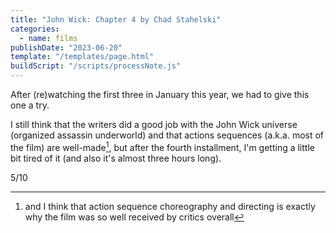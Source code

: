 ```yaml
---
title: "John Wick: Chapter 4 by Chad Stahelski"
categories:
  - name: films
publishDate: "2023-06-20"
template: "/templates/page.html"
buildScript: "/scripts/processNote.js"
---
```


After (re)watching the first three in January this year, we had to give this one a try.

I still think that the writers did a good job with the John Wick universe (organized assassin underworld) and that actions sequences (a.k.a. most of the film) are well-made[^1], but after the fourth installment, I'm getting a little bit tired of it (and also it's almost three hours long).

5/10

[^1]: and I think that action sequence choreography and directing is exactly why the film was so well received by critics overall
